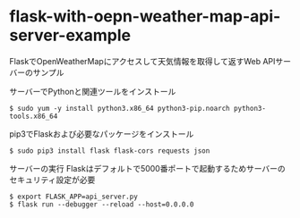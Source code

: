 # flask-with-oepn-weather-map-api-server-example
FlaskでOpenWeatherMapにアクセスして天気情報を取得して返すWeb APIサーバーのサンプル

サーバーでPythonと関連ツールをインストール

```
$ sudo yum -y install python3.x86_64 python3-pip.noarch python3-tools.x86_64
```

pip3でFlaskおよび必要なパッケージをインストール

```
$ sudo pip3 install flask flask-cors requests json
```

サーバーの実行
Flaskはデフォルトで5000番ポートで起動するためサーバーのセキュリティ設定が必要

```
$ export FLASK_APP=api_server.py
$ flask run --debugger --reload --host=0.0.0.0
```
